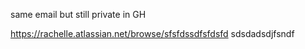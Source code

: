 same email but still private in GH

https://rachelle.atlassian.net/browse/sfsfdssdfsfdsfd
sdsdadsdjfsndf
